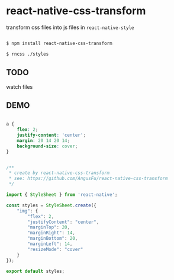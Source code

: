 
# react-native-css-transform

transform css files into js files in `react-native-style`

```bash

$ npm install react-native-css-transform

$ rncss ./styles

```

## TODO

watch files


## DEMO

```css

a {
    flex: 2;
    justify-content: 'center';
    margin: 20 14 20 14;
    background-size: cover;
}

```


```javascript

/**
 * create by react-native-css-transform
 * see: https://github.com/AngusFu/react-native-css-transform
 */

import { StyleSheet } from 'react-native';

const styles = StyleSheet.create({
    "img": {
        "flex": 2,
        "justifyContent": "center",
        "marginTop": 20,
        "marginRight": 14,
        "marginBottom": 20,
        "marginLeft": 14,
        "resizeMode": "cover"
    }
});

export default styles;

```

